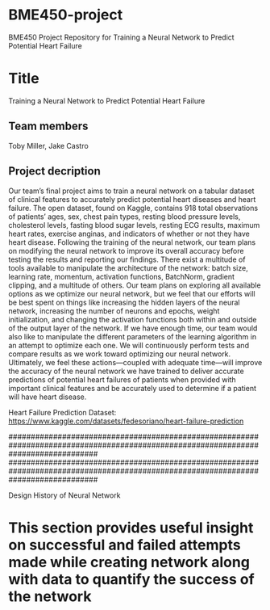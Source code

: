 # BME450-project
BME450 Project Repository for Training a Neural Network to Predict Potential Heart Failure


# Title
Training a Neural Network to Predict Potential Heart Failure

## Team members
Toby Miller, Jake Castro

## Project decription
Our team’s final project aims to train a neural network on a tabular dataset of clinical features to accurately predict potential heart diseases and heart failure. The open dataset, found on Kaggle, contains 918 total observations of patients’ ages, sex, chest pain types, resting blood pressure levels, cholesterol levels, fasting blood sugar levels, resting ECG results, maximum heart rates, exercise anginas, and indicators of whether or not they have heart disease. Following the training of the neural network, our team plans on modifying the neural network to improve its overall accuracy before testing the results and reporting our findings. There exist a multitude of tools available to manipulate the architecture of the network: batch size, learning rate, momentum, activation functions, BatchNorm, gradient clipping, and a multitude of others. Our team plans on exploring all available options as we optimize our neural network, but we feel that our efforts will be best spent on things like increasing the hidden layers of the neural network, increasing the number of neurons and epochs, weight initialization, and changing the activation functions both within and outside of the output layer of the network. If we have enough time, our team would also like to manipulate the different parameters of the learning algorithm in an attempt to optimize each one. We will continuously perform tests and compare results as we work toward optimizing our neural network. Ultimately, we feel these actions—coupled with adequate time—will improve the accuracy of the neural network we have trained to deliver accurate predictions of potential heart failures of patients when provided with important clinical features and be accurately used to determine if a patient will have heart disease.

Heart Failure Prediction Dataset: https://www.kaggle.com/datasets/fedesoriano/heart-failure-prediction 


####################################################################################################################################
####################################################################################################################################

Design History of Neural Network

# This section provides useful insight on successful and failed attempts made while creating network along with data to quantify the success of the network


